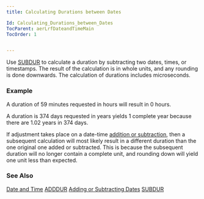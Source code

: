 ```yaml
---
title: Calculating Durations between Dates

Id: Calculating_Durations_between_Dates
TocParent: aerLrfDateandTimeMain
TocOrder: 1


---
```


Use [SUBDUR](SUBDUR.html) to calculate a duration by subtracting two dates, times, or timestamps. The result of the calculation is in whole units, and any rounding is done downwards. The calculation of durations includes microseconds. 

### Example
A duration of 59 minutes requested in hours will result in 0 hours. 

A duration is 374 days requested in years yields 1 complete year because there are 1.02 years in 374 days. 

If adjustment takes place on a date-time [addition or subtraction](Adding_or_Subtracting_Dates.html), then a subsequent calculation will most likely result in a different duration than the one original one added or subtracted. This is because the subsequent duration will no longer contain a complete unit, and rounding down will yield one unit less than expected. 

### See Also
[Date and Time](aerLrfDateandTimeMain.html)
[ADDDUR](ADDHANDLER.html)
[Adding or Subtracting Dates](Adding_or_Subtracting_Dates.html)
[SUBDUR](SUBDUR.html) 
